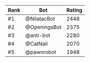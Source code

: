 Rank|Bot|Rating
---|---|---
#1|@NilatacBot|2448
#2|@OpeningsBot|2375
#3|@anti-bot|2280
#4|@CatNail|2070
#5|@pawnrobot|1948
